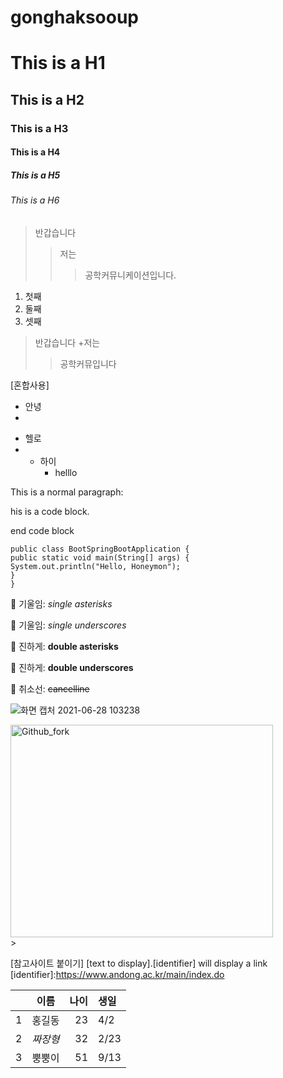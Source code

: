 # gonghaksooup

# This is a H1
## This is a H2
### This is a H3
#### This is a H4
##### This is a H5
###### This is a H6
>반갑습니다
>>저는
>>>공학커뮤니케이션입니다.

1) 첫째
2) 둘째
3) 셋째

>반갑습니다
>+저는
>>공학커뮤입니다

[혼합사용]

*  안녕
*
-  헬로
-  +  하이
       +  helllo

This is a normal paragraph:

 his is a code block.
 
end code block

```
public class BootSpringBootApplication {
public static void main(String[] args) {
System.out.println("Hello, Honeymon");
}
}
```

 기울임: *single asterisks*

 기울임: _single underscores_

 진하게: **double asterisks**

 진하게: __double underscores__

 취소선: ~~cancelline~~

![화면 캡처 2021-06-28 103238](https://user-images.githubusercontent.com/86451154/123567197-8bac7e00-d7fc-11eb-85eb-b4ab4332eb6e.png)

<img src="https://user-images.githubusercontent.com/86451154/123567197-8bac7e00-d7fc-11eb-85eb-b4ab4332eb6e.png"  width="420px" height="340px" title="px(픽셀) 크기 설정" alt="Github_fork"></img><br/>>

[참고사이트 붙이기]
[text to display].[identifier] will display a link
[identifier]:https://www.andong.ac.kr/main/index.do

| | 이름 | 나이 | 생일 |
| :-: | :-: | -: | :- |
| 1 | 홍길동 | 23 | 4/2 |
| 2 | *짜장형* |32| 2/23|
| 3 | 뿡뿡이| 51 | 9/13 |
